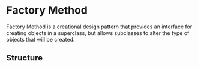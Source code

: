 # Factory Method
Factory Method is a creational design pattern that provides an interface for creating objects in a superclass, but allows subclasses to alter the type of objects that will be created.

## Structure
